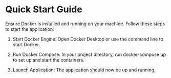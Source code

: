 # Quick Start Guide


Ensure Docker is installed and running on your machine. Follow these steps to start the application:

1. Start Docker Engine: Open Docker Desktop or use the command line to start Docker.


2. Run Docker Compose: In your project directory, run docker-compose up to set up and start the containers.


3. Launch Application: The application should now be up and running.
